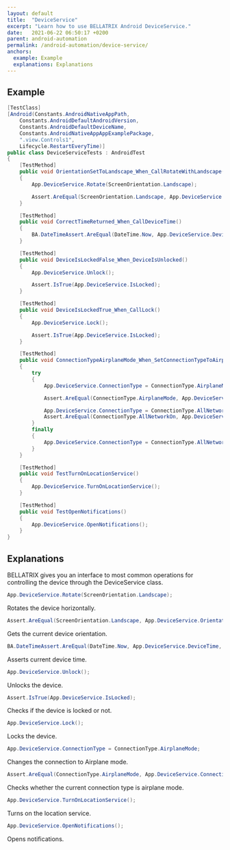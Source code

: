 ```yaml
---
layout: default
title:  "DeviceService"
excerpt: "Learn how to use BELLATRIX Android DeviceService."
date:   2021-06-22 06:50:17 +0200
parent: android-automation
permalink: /android-automation/device-service/
anchors:
  example: Example
  explanations: Explanations
---
```

Example
-------
```csharp
[TestClass]
[Android(Constants.AndroidNativeAppPath,
    Constants.AndroidDefaultAndroidVersion,
    Constants.AndroidDefaultDeviceName,
    Constants.AndroidNativeAppAppExamplePackage,
    ".view.Controls1",
    Lifecycle.RestartEveryTime)]
public class DeviceServiceTests : AndroidTest
{
    [TestMethod]
    public void OrientationSetToLandscape_When_CallRotateWithLandscape()
    {
        App.DeviceService.Rotate(ScreenOrientation.Landscape);

        Assert.AreEqual(ScreenOrientation.Landscape, App.DeviceService.Orientation);
    }

    [TestMethod]
    public void CorrectTimeReturned_When_CallDeviceTime()
    {
        BA.DateTimeAssert.AreEqual(DateTime.Now, App.DeviceService.DeviceTime, BA.DateTimeDeltaType.Minutes, 5);
    }

    [TestMethod]
    public void DeviceIsLockedFalse_When_DeviceIsUnlocked()
    {
        App.DeviceService.Unlock();

        Assert.IsTrue(App.DeviceService.IsLocked);
    }

    [TestMethod]
    public void DeviceIsLockedTrue_When_CallLock()
    {
        App.DeviceService.Lock();

        Assert.IsTrue(App.DeviceService.IsLocked);
    }

    [TestMethod]
    public void ConnectionTypeAirplaneMode_When_SetConnectionTypeToAirplaneMode()
    {
        try
        {
            App.DeviceService.ConnectionType = ConnectionType.AirplaneMode;

            Assert.AreEqual(ConnectionType.AirplaneMode, App.DeviceService.ConnectionType);

            App.DeviceService.ConnectionType = ConnectionType.AllNetworkOn;
            Assert.AreEqual(ConnectionType.AllNetworkOn, App.DeviceService.ConnectionType);
        }
        finally
        {
            App.DeviceService.ConnectionType = ConnectionType.AllNetworkOn;
        }
    }

    [TestMethod]
    public void TestTurnOnLocationService()
    {
        App.DeviceService.TurnOnLocationService();
    }

    [TestMethod]
    public void TestOpenNotifications()
    {
        App.DeviceService.OpenNotifications();
    }
}
```

Explanations
------------
BELLATRIX gives you an interface to most common operations for controlling the device through the DeviceService class.
```csharp
App.DeviceService.Rotate(ScreenOrientation.Landscape);
```
Rotates the device horizontally.
```csharp
Assert.AreEqual(ScreenOrientation.Landscape, App.DeviceService.Orientation);
```
Gets the current device orientation.
```csharp
BA.DateTimeAssert.AreEqual(DateTime.Now, App.DeviceService.DeviceTime, BA.DateTimeDeltaType.Minutes, 5);
```
Asserts current device time.
```csharp
App.DeviceService.Unlock();
```
Unlocks the device.
```csharp
Assert.IsTrue(App.DeviceService.IsLocked);
```
Checks if the device is locked or not.
```csharp
App.DeviceService.Lock();
```
Locks the device.
```csharp
App.DeviceService.ConnectionType = ConnectionType.AirplaneMode;
```
Changes the connection to Airplane mode.
```csharp
Assert.AreEqual(ConnectionType.AirplaneMode, App.DeviceService.ConnectionType);
```
Checks whether the current connection type is airplane mode.
```csharp
App.DeviceService.TurnOnLocationService();
```
Turns on the location service.
```csharp
App.DeviceService.OpenNotifications();
```
Opens notifications.
